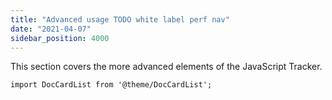 ```yaml
---
title: "Advanced usage TODO white label perf nav"
date: "2021-04-07"
sidebar_position: 4000
---
```


This section covers the more advanced elements of the JavaScript Tracker.

```mdx-code-block
import DocCardList from '@theme/DocCardList';
```

<DocCardList/>
